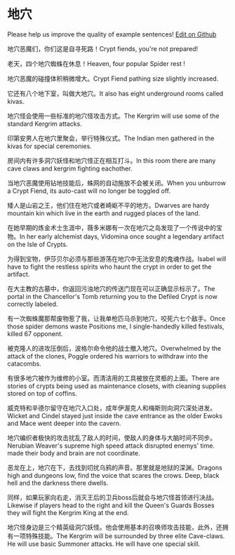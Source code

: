# 地穴

Please help us improve the quality of example sentences! [Edit on Github](https://github.com/jiyushe/jiyu-example-sentence-source/blob/main/chinese/dixue.md)

<p><span class="chinese">地穴恶魔们，你们这是自寻死路！</span><span class="english">Crypt fiends, you're not prepared!</span></p>

<p><span class="chinese">老天，四个地穴蜘蛛在休息！</span><span class="english">Heaven, four popular Spider rest !</span></p>

<p><span class="chinese">地穴恶魔的碰撞体积稍微增大。</span><span class="english">Crypt Fiend pathing size slightly increased.</span></p>

<p><span class="chinese">它还有八个地下室，叫做大地穴。</span><span class="english">It also has eight underground rooms called kivas.</span></p>

<p><span class="chinese">地穴怪会使用一些标准的地穴怪攻击方式。</span><span class="english">The Kergrim will use some of the standard Kergrim attacks.</span></p>

<p><span class="chinese">印第安男人在地穴里聚会，举行特殊仪式。</span><span class="english">The Indian men gathered in the kivas for special ceremonies.</span></p>

<p><span class="chinese">房间内有许多洞穴妖怪和地穴怪正在相互打斗。</span><span class="english">In this room there are many cave claws and kergrim fighting eachother.</span></p>

<p><span class="chinese">当地穴恶魔使用钻地技能后，蛛网的自动施放不会被关闭。</span><span class="english">When you unburrow a Crypt Fiend, its auto-cast will no longer be toggled off.</span></p>

<p><span class="chinese">矮人是山岩之王，他们住在地穴或者崎岖不平的地方。</span><span class="english">Dwarves are hardy mountain kin which live in the earth and rugged places of the land.</span></p>

<p><span class="chinese">在她早期的炼金术士生涯中，薇多米娜有一次在地穴之岛发现了一个传说中的宝物。</span><span class="english">In her early alchemist days, Vidomina once sought a legendary artifact on the Isle of Crypts.</span></p>

<p><span class="chinese">为得到宝物，伊莎贝尔必须与那些游荡在地穴中无法安息的鬼魂作战。</span><span class="english">Isabel will have to fight the restless spirits who haunt the crypt in order to get the artifact.</span></p>

<p><span class="chinese">在大主教的古墓中，你返回污浊地穴的传送门现在可以正确显示标示了。</span><span class="english">The portal in the Chancellor's Tomb returning you to the Defiled Crypt is now correctly labeled.</span></p>

<p><span class="chinese">有一次蜘蛛魔那帮废物惹了我，让我单枪匹马杀到地穴，咬死六七个敌手。</span><span class="english">Once those spider demons waste Positions me, I single-handedly killed festivals, killed 67 opponent.</span></p>

<p><span class="chinese">被克隆人的进攻压倒后，波格尔命令他的战士撤入地穴。</span><span class="english">Overwhelmed by the attack of the clones, Poggle ordered his warriors to withdraw into the catacombs.</span></p>

<p><span class="chinese">有很多地穴被作为维修的小室。而清洁用的工具被放在灵柩的上面。</span><span class="english">There are stories of crypts being used as maintenance closets, with cleaning supplies stored on top of coffins.</span></p>

<p><span class="chinese">威克特和辛德尔留守在地穴入口处，成年伊渥克人和梅斯则向洞穴深处进发。</span><span class="english">Wicket and Cindel stayed just inside the cave entrance as the older Ewoks and Mace went deeper into the cavern.</span></p>

<p><span class="chinese">地穴编织者极快的攻击扰乱了敌人的时间，使敌人的身体与大脑时间不同步。</span><span class="english">Nerubian Weaver's supreme high speed attack disrupted enemys' time. made their body and brain are not coordinate.</span></p>

<p><span class="chinese">恶龙在上，地穴在下，去找到叨扰乌鸦的声音。那里就是地狱的深渊。</span><span class="english">Dragons high and dungeons low, find the voice that scares the crows. Deep, black hell and the darkness there dwells.</span></p>

<p><span class="chinese">同样，如果玩家向右走，消灭王后的卫兵boss后就会与地穴怪首领进行决战。</span><span class="english">Likewise if players head to the right and kill the Queen's Guards Bosses they will fight the Kergrim King at the end.</span></p>

<p><span class="chinese">地穴怪身边是三个精英级洞穴妖怪。他会使用基本的召唤师攻击技能，此外，还拥有一项特殊技能。</span><span class="english">The Kergrim will be surrounded by three elite Cave-claws. He will use basic Summoner attacks. He will have one special skill.</span></p>


